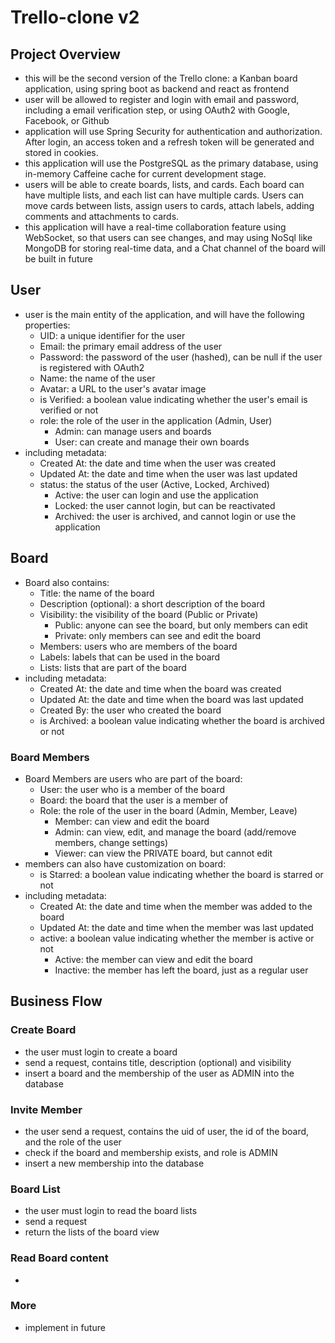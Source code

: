 # Trello-clone v2

## Project Overview
- this will be the second version of the Trello clone: a Kanban board application, using spring boot as backend
and react as frontend
- user will be allowed to register and login with email and password, including a email verification step, or using
OAuth2 with Google, Facebook, or Github
- application will use Spring Security for authentication and authorization. After login, an access token and 
a refresh token will be generated and stored in cookies.
- this application will use the PostgreSQL as the primary database, using in-memory Caffeine cache for current
development stage. 
- users will be able to create boards, lists, and cards. Each board can have multiple lists, and each list can have
multiple cards. Users can move cards between lists, assign users to cards, attach labels, adding comments and
attachments to cards.
- this application will have a real-time collaboration feature using WebSocket, so that users can see changes,
and may using NoSql like MongoDB for storing real-time data, and a Chat channel of the board will be built in future

## User
* user is the main entity of the application, and will have the following properties:
  * UID: a unique identifier for the user
  * Email: the primary email address of the user
  * Password: the password of the user (hashed), can be null if the user is registered with OAuth2
  * Name: the name of the user
  * Avatar: a URL to the user's avatar image
  * is Verified: a boolean value indicating whether the user's email is verified or not
  * role: the role of the user in the application (Admin, User)
    * Admin: can manage users and boards
    * User: can create and manage their own boards
* including metadata:
  * Created At: the date and time when the user was created
  * Updated At: the date and time when the user was last updated
  * status: the status of the user (Active, Locked, Archived)
    * Active: the user can login and use the application
    * Locked: the user cannot login, but can be reactivated
    * Archived: the user is archived, and cannot login or use the application

## Board
* Board also contains:
  * Title: the name of the board
  * Description (optional): a short description of the board
  * Visibility: the visibility of the board (Public or Private)
    * Public: anyone can see the board, but only members can edit
    * Private: only members can see and edit the board
  * Members: users who are members of the board
  * Labels: labels that can be used in the board
  * Lists: lists that are part of the board
* including metadata:
  * Created At: the date and time when the board was created
  * Updated At: the date and time when the board was last updated
  * Created By: the user who created the board
  * is Archived: a boolean value indicating whether the board is archived or not

### Board Members
* Board Members are users who are part of the board:
  * User: the user who is a member of the board
  * Board: the board that the user is a member of
  * Role: the role of the user in the board (Admin, Member, Leave)
    * Member: can view and edit the board
    * Admin: can view, edit, and manage the board (add/remove members, change settings)
    * Viewer: can view the PRIVATE board, but cannot edit
* members can also have customization on board:
  * is Starred: a boolean value indicating whether the board is starred or not
* including metadata:
  * Created At: the date and time when the member was added to the board
  * Updated At: the date and time when the member was last updated
  * active: a boolean value indicating whether the member is active or not
    * Active: the member can view and edit the board
    * Inactive: the member has left the board, just as a regular user

## Business Flow

### Create Board
- the user must login to create a board
- send a request, contains title, description (optional) and visibility
- insert a board and the membership of the user as ADMIN into the database

### Invite Member
- the user send a request, contains the uid of user, the id of the board, and the role of the user
- check if the board and membership exists, and role is ADMIN
- insert a new membership into the database

### Board List
- the user must login to read the board lists
- send a request
- return the lists of the board view

### Read Board content
-

### More
- implement in future